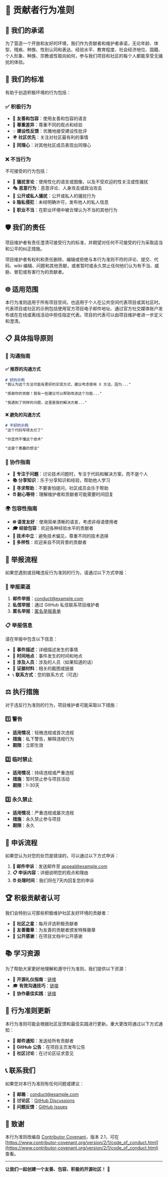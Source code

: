 # 🤝 贡献者行为准则

## 📜 我们的承诺

为了营造一个开放和友好的环境，我们作为贡献者和维护者承诺，无论年龄、体型、残疾、种族、性别认同和表达、经验水平、教育程度、社会经济地位、国籍、个人形象、种族、宗教或性取向如何，参与我们项目和社区的每个人都能享受无骚扰的体验。

## 🌟 我们的标准

有助于创造积极环境的行为包括：

### ✅ 积极行为

- 🤗 **友善和包容**：使用友善和包容的语言
- 🎯 **尊重差异**：尊重不同的观点和经验
- 💡 **建设性反馈**：优雅地接受建设性批评
- 🌍 **社区优先**：关注对社区最有利的事情
- 💖 **同理心**：对其他社区成员表现出同理心

### ❌ 不当行为

不可接受的行为包括：

- 🚫 **骚扰言论**：使用性化的语言或图像，以及不受欢迎的性关注或性骚扰
- 🎭 **恶意行为**：恶意评论、人身攻击或政治攻击
- 📢 **公开或私人骚扰**：公开或私人的骚扰行为
- 🔒 **隐私侵犯**：未经明确许可，发布他人的私人信息
- 🏢 **职业不当**：在职业环境中被合理认为不当的其他行为

## 🛡️ 我们的责任

项目维护者有责任澄清可接受行为的标准，并期望对任何不可接受的行为采取适当和公平的纠正措施。

项目维护者有权利和责任删除、编辑或拒绝与本行为准则不符的评论、提交、代码、wiki 编辑、问题和其他贡献，或者暂时或永久禁止任何他们认为有不当、威胁、冒犯或有害行为的贡献者。

## 🌐 适用范围

本行为准则适用于所有项目空间，也适用于个人在公共空间代表项目或其社区时。代表项目或社区的示例包括使用官方项目电子邮件地址、通过官方社交媒体账户发布或在在线或离线活动中担任指定代表。项目的代表可以由项目维护者进一步定义和澄清。

## 📋 具体指导原则

### 💬 沟通指南

#### ✅ 推荐的沟通方式

```markdown
# 好的示例
"我认为这个方法可能有更好的实现方式，建议考虑使用 X 方法，因为..."

"感谢你的贡献！我有一些建议可以帮助改进这个功能..."

"我遇到了同样的问题，这里是我的解决方案..."
```

#### ❌ 避免的沟通方式

```markdown
# 不好的示例
"这个代码写得太烂了"

"你显然不懂这个技术"

"这是个愚蠢的想法"
```

### 🤝 协作指南

- **🎯 专注于问题**：讨论技术问题时，专注于代码和解决方案，而不是个人
- **📚 分享知识**：乐于分享知识和经验，帮助他人学习
- **🙋 寻求帮助**：不要害怕提问，社区成员会乐于帮助
- **⏰ 耐心等待**：理解维护者和贡献者可能需要时间回复

### 🌍 包容性指南

- **🌐 语言友好**：使用简单清晰的语言，考虑非母语使用者
- **🎓 经验包容**：欢迎各种经验水平的贡献者
- **🔧 技术中立**：避免技术偏见，尊重不同的技术选择
- **🌈 多样性**：欢迎来自不同背景的贡献者

## 🚨 举报流程

如果您遇到或目睹违反行为准则的行为，请通过以下方式举报：

### 📧 举报渠道

1. **邮件举报**：[conduct@example.com](mailto:conduct@example.com)
2. **私信举报**：通过 GitHub 私信联系项目维护者
3. **匿名举报**：[匿名举报表单](https://example.com/report)

### 📋 举报信息

请在举报中包含以下信息：

- 🎯 **事件描述**：详细描述发生的事情
- 📅 **时间地点**：事件发生的时间和地点
- 👥 **涉及人员**：涉及的人员（如果知道的话）
- 📸 **证据材料**：相关的截图或链接
- 📞 **联系方式**：您的联系方式（可选）

## ⚖️ 执行措施

对于违反行为准则的行为，项目维护者可能采取以下措施：

### 1️⃣ 警告
- **适用情况**：轻微违规或首次违规
- **措施**：私下警告，解释违规行为
- **期限**：立即生效

### 2️⃣ 临时禁止
- **适用情况**：持续违规或严重违规
- **措施**：暂时禁止参与项目活动
- **期限**：1-30天

### 3️⃣ 永久禁止
- **适用情况**：严重违规或屡次违规
- **措施**：永久禁止参与项目
- **期限**：永久

## 🔄 申诉流程

如果您认为对您的处罚是错误的，可以通过以下方式申诉：

1. **📧 邮件申诉**：发送邮件至 [appeal@example.com](mailto:appeal@example.com)
2. **📋 申诉内容**：详细说明您的观点和理由
3. **⏰ 处理时间**：我们将在7天内回复您的申诉

## 🏆 积极贡献者认可

我们会特别认可那些积极维护社区友好环境的贡献者：

- 🌟 **社区之星**：每月评选积极贡献者
- 🏅 **友善徽章**：为友善的贡献者颁发特殊徽章
- 📢 **公开感谢**：在项目文档中公开感谢

## 📚 学习资源

为了帮助大家更好地理解和遵守行为准则，我们提供以下资源：

- 📖 **开源礼仪指南**：[链接](https://opensource.guide/how-to-contribute/)
- 🎓 **有效沟通技巧**：[链接](https://example.com/communication-guide)
- 🤝 **协作最佳实践**：[链接](https://example.com/collaboration-guide)

## 🔄 行为准则更新

本行为准则可能会根据社区反馈和最佳实践进行更新。重大更改将通过以下方式通知：

- 📧 **邮件通知**：发送给所有贡献者
- 📢 **GitHub 公告**：在项目主页发布公告
- 💬 **社区讨论**：在讨论区征求意见

## 📞 联系我们

如果您对本行为准则有任何问题或建议：

- 📧 **邮箱**：[conduct@example.com](mailto:conduct@example.com)
- 💬 **讨论区**：[GitHub Discussions](https://github.com/Jackxiaozhiren/iflytek-interview-system/discussions)
- 🐛 **问题反馈**：[GitHub Issues](https://github.com/Jackxiaozhiren/iflytek-interview-system/issues)

## 📜 致谢

本行为准则改编自 [Contributor Covenant](https://www.contributor-covenant.org)，版本 2.1，可在 [https://www.contributor-covenant.org/version/2/1/code_of_conduct.html](https://www.contributor-covenant.org/version/2/1/code_of_conduct.html) 查看。

---

**让我们一起创建一个友善、包容、积极的开源社区！** 🌟
